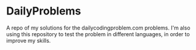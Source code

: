 # DailyProblems
A repo of my solutions for the dailycodingproblem.com problems. I'm also using 
this repository to test the problem in different languages, in order to improve 
my skills.
